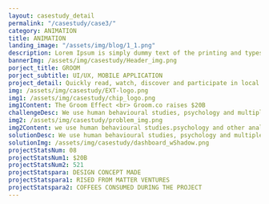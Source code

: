 ```yaml
---
layout: casestudy_detail
permalink: "/casestudy/case3/"
category: ANIMATION
title: ANIMATION
landing_image: "/assets/img/blog/1_1.png"
description: Lorem Ipsum is simply dummy text of the printing and typesetting industry. Lorem Ipsum is simply dummy text of the...
bannerImg: /assets/img/casestudy/Header_img.png
porject_title: GROOM
porject_subtitle: UI/UX, MOBILE APPLICATION
project_detail: Quickly read, watch, discover and participate in local new stories and happenings from 25+ cities around the world.
img: /assets/img/casestudy/EXT-logo.png
img1: /assets/img/casestudy/chip_logo.png
img1Content: The Groom Effect <br> Groom.co raises $20B
challengeDesc: We use human behavioural studies, psychology and multiple analytical tools to define what our users might like and provide them with what they want. We have realised long back that in today’s world, you cannot define the behaviour of users, it's us who would have to learn the user preferences and adapt ourselves. We try to merge functionality with pleasurable user experience and build marketing processes around it, rather than the other way around.
img2: /assets/img/casestudy/problem_img.png
img2Content: we use human behavioural studies.psychology and other analytical tools to define.
solutionDesc: We use human behavioural studies, psychology and multiple analytical tools to define what our users might like and provide them with what they want. We have realised long back that in today’s world, you cannot define the behaviour of users,
solutionImg: /assets/img/casestudy/dashboard_wShadow.png
projectStatsNum: 08
projectStatsNum1: $20B
projectStatsNum2: 521
projectStatspara: DESIGN CONCEPT MADE
projectStatspara1: RISED FROM MATTER VENTURES
projectStatspara2: COFFEES CONSUMED DURING THE PROJECT
---
```

